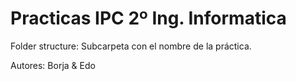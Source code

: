 # Practicas IPC 2º Ing. Informatica

Folder structure: Subcarpeta con el nombre de la práctica.

Autores: Borja & Edo
